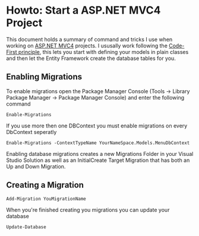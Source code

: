 # Howto: Start a ASP.NET MVC4 Project

This document holds a summary of command and tricks I use when working on [ASP.NET MVC4](http://www.asp.net/mvc/mvc4) projects. I ususally work following the [Code-First principle](http://weblogs.asp.net/scottgu/archive/2010/07/16/code-first-development-with-entity-framework-4.aspx), this lets you start with defining your models in plain classes and then let the Entity Framework create the database tables for you.

## Enabling Migrations

To enable migrations open the Package Manager Console (Tools -> Library Package Manager -> Package Manager Console) and enter the following command

	Enable-Migrations

If you use more then one DBContext you must enable migrations on every DbContext seperatly

	Enable-Migrations -ContextTypeName YourNameSpace.Models.MenuDbContext

Enabling database migrations creates a new Migrations Folder in your Visual Studio Solution as well as an InitialCreate Target Migration that has both an Up and Down Migration.	

## Creating a Migration

	Add-Migration YouMigrationName

When you're finished creating you migrations you can update your database

	Update-Database